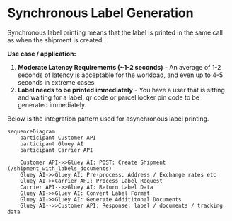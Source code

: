 # Synchronous Label Generation
Synchronous label printing means that the label is printed in the same call as when the shipment is created.

**Use case / application:**

1. **Moderate Latency Requirements (~1-2 seconds)** - An average of 1-2 seconds of latency is acceptable for the workload, and even up to 4-5 seconds in extreme cases.
2. **Label needs to be printed immediately** - You have a user that is sitting and waiting for a label, qr code or parcel locker pin code to be generated immediately.

Below is the integration pattern used for asynchronous label printing.

~~~mermaid
sequenceDiagram
    participant Customer API
    participant Gluey AI
    participant Carrier API

    Customer API->>Gluey AI: POST: Create Shipment (/shipment_with_labels_documents)
    Gluey AI->>Gluey AI: Pre-process: Address / Exchange rates etc
    Gluey AI->>Carrier API: Process Label Request
    Carrier API-->>Gluey AI: Return Label Data
    Gluey AI->>Gluey AI: Convert Label Format
    Gluey AI->>Gluey AI: Generate Addititonal Documents
    Gluey AI-->>Customer API: Response: label / documents / tracking data
~~~